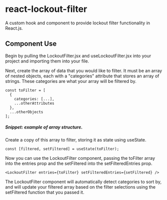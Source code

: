 # react-lockout-filter
A custom hook and component to provide lockout filter functionality in React.js.

## Component Use
Begin by pulling the LockoutFilter.jsx and useLockoutFilter.jsx into your project and importing them into your file.

Next, create the array of data that you would like to filter. It must be an array of nested objects, each with a "categories" attribute that stores an array of strings. These categories are what your array will be filtered by.

```
const toFilter = [
  {
    categories: [...],
    ...otherAttributes
  },
  ...otherObjects
];
```
##### Snippet: example of array structure.

Create a copy of this array to filter, storing it as state using useState.

```
const [filtered, setFiltered] = useState(toFilter);
```

Now you can use the LockoutFilter component, passing the toFilter array into the entries prop and the setFiltered into the setFilteredEntries prop.

```
<LockoutFilter entries={toFilter} setFilteredEntries={setFiltered} />
```

The LockoutFilter component will automatically detect categories to sort by, and will update your filtered array based on the filter selections using the setFiltered function that you passed it.
